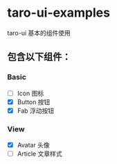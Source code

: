# taro-ui-examples
taro-ui 基本的组件使用

## 包含以下组件：
### Basic
+ [ ] Icon 图标
+ [x] Button 按钮
+ [x] Fab 浮动按钮
### View
+ [x] Avatar 头像
+ [ ] Article 文章样式